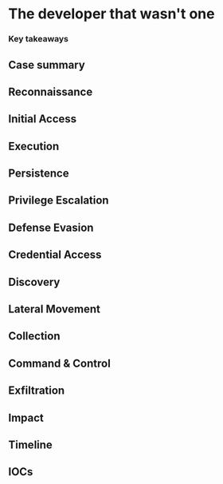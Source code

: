 
# The developer that wasn't one 

### Key takeaways

## Case summary

## Reconnaissance

## Initial Access

## Execution

## Persistence

## Privilege Escalation

## Defense Evasion

## Credential Access

## Discovery

## Lateral Movement

## Collection

## Command & Control

## Exfiltration

## Impact

## Timeline

## IOCs
